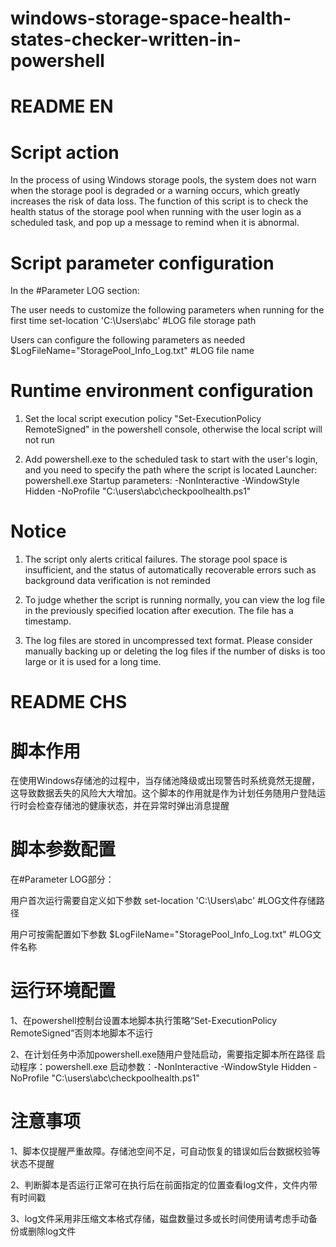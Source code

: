 # windows-storage-space-health-states-checker-written-in-powershell

# README EN

# Script action

In the process of using Windows storage pools, the system does not warn when the storage pool is degraded or a warning occurs, which greatly increases the risk of data loss. The function of this script is to check the health status of the storage pool when running with the user login as a scheduled task, and pop up a message to remind when it is abnormal.

# Script parameter configuration

In the #Parameter LOG section:

The user needs to customize the following parameters when running for the first time
set-location 'C:\Users\abc\' #LOG file storage path

Users can configure the following parameters as needed
$LogFileName="StoragePool_Info_Log.txt" #LOG file name

# Runtime environment configuration

1. Set the local script execution policy "Set-ExecutionPolicy RemoteSigned" in the powershell console, otherwise the local script will not run

2. Add powershell.exe to the scheduled task to start with the user's login, and you need to specify the path where the script is located
Launcher: powershell.exe
Startup parameters: -NonInteractive -WindowStyle Hidden -NoProfile "C:\users\abc\checkpoolhealth.ps1"

# Notice

1. The script only alerts critical failures. The storage pool space is insufficient, and the status of automatically recoverable errors such as background data verification is not reminded

2. To judge whether the script is running normally, you can view the log file in the previously specified location after execution. The file has a timestamp.

3. The log files are stored in uncompressed text format. Please consider manually backing up or deleting the log files if the number of disks is too large or it is used for a long time.

# README CHS

# 脚本作用

在使用Windows存储池的过程中，当存储池降级或出现警告时系统竟然无提醒，这导致数据丢失的风险大大增加。这个脚本的作用就是作为计划任务随用户登陆运行时会检查存储池的健康状态，并在异常时弹出消息提醒

# 脚本参数配置

在#Parameter LOG部分：

用户首次运行需要自定义如下参数
set-location 'C:\Users\abc\'             #LOG文件存储路径

用户可按需配置如下参数
$LogFileName="StoragePool_Info_Log.txt"  #LOG文件名称

# 运行环境配置

1、在powershell控制台设置本地脚本执行策略“Set-ExecutionPolicy RemoteSigned”否则本地脚本不运行

2、在计划任务中添加powershell.exe随用户登陆启动，需要指定脚本所在路径
启动程序：powershell.exe
启动参数：-NonInteractive -WindowStyle Hidden -NoProfile "C:\users\abc\checkpoolhealth.ps1"

# 注意事项

1、脚本仅提醒严重故障。存储池空间不足，可自动恢复的错误如后台数据校验等状态不提醒

2、判断脚本是否运行正常可在执行后在前面指定的位置查看log文件，文件内带有时间戳

3、log文件采用非压缩文本格式存储，磁盘数量过多或长时间使用请考虑手动备份或删除log文件
